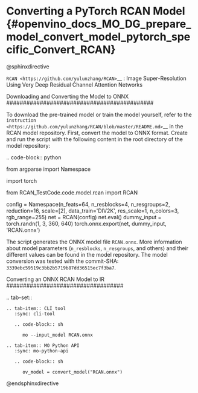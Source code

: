# Converting a PyTorch RCAN Model {#openvino_docs_MO_DG_prepare_model_convert_model_pytorch_specific_Convert_RCAN}

@sphinxdirective

`RCAN <https://github.com/yulunzhang/RCAN>`__ : Image Super-Resolution Using Very Deep Residual Channel Attention Networks

Downloading and Converting the Model to ONNX
############################################

To download the pre-trained model or train the model yourself, refer to the `instruction <https://github.com/yulunzhang/RCAN/blob/master/README.md>`__ in the RCAN model repository. First, convert the model to ONNX format. Create and run the script with the following content in the root
directory of the model repository:

.. code-block:: python

   from argparse import Namespace

   import torch

   from RCAN_TestCode.code.model.rcan import RCAN

   config = Namespace(n_feats=64, n_resblocks=4, n_resgroups=2, reduction=16, scale=[2], data_train='DIV2K', res_scale=1,
                      n_colors=3, rgb_range=255)
   net = RCAN(config)
   net.eval()
   dummy_input = torch.randn(1, 3, 360, 640)
   torch.onnx.export(net, dummy_input, 'RCAN.onnx')


The script generates the ONNX model file ``RCAN.onnx``. More information about model parameters (``n_resblocks``, ``n_resgroups``, and others) and their different values can be found in the model repository. The model conversion was tested with the commit-SHA: ``3339ebc59519c3bb2b5719b87dd36515ec7f3ba7``.

Converting an ONNX RCAN Model to IR
###################################

.. tab-set::

    .. tab-item:: CLI tool
       :sync: cli-tool

       .. code-block:: sh

          mo --input_model RCAN.onnx

    .. tab-item:: MO Python API
       :sync: mo-python-api

       .. code-block:: sh

          ov_model = convert_model("RCAN.onnx")


@endsphinxdirective
